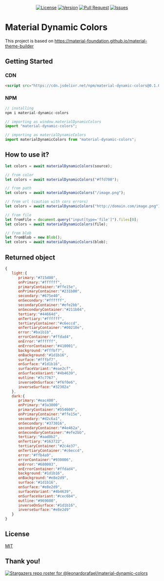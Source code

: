 <p align="center">
    <a href="https://github.com/leonardorafael/material-dynamic-colors/blob/main/LICENSE"><img src="https://img.shields.io/github/license/leonardorafael/material-dynamic-colors" alt="License"></a>
    <a href="https://www.npmjs.com/package/material-dynamic-colors"><img src="https://img.shields.io/npm/v/material-dynamic-colors" alt="Version"></a>
    <a href="https://github.com/leonardorafael/material-dynamic-colors/pulls"><img src="https://img.shields.io/github/issues-pr/leonardorafael/material-dynamic-colors" alt="Pull Request"></a>
    <a href="https://github.com/leonardorafael/material-dynamic-colors/issues"><img src="https://img.shields.io/github/issues/leonardorafael/material-dynamic-colors" alt="Issues"></a>
</p>

# Material Dynamic Colors

This project is based on https://material-foundation.github.io/material-theme-builder

## Getting Started

### CDN

```html
<script src="https://cdn.jsdelivr.net/npm/material-dynamic-colors@0.1.0/dist/cdn/material-dynamic-colors.min.js" type="text/javascript"></script>
```

### NPM

```js
// installing
npm i material-dynamic-colors
```

```js
// importing as window.materialDynamicColors
import "material-dynamic-colors";

// importing as materialDynamicColors
import materialDynamicColors from "material-dynamic-colors";
```

## How to use it?
```js
let colors = await materialDynamicColors(source);

// from color
let colors = await materialDynamicColors("#ffd700");

// from path
let colors = await materialDynamicColors("/image.png");

// from url (caution with cors errors)
let colors = await materialDynamicColors("http://domain.com/image.png");

// from file
let fromFile = document.query("input[type='file']").files[0];
let colors = await materialDynamicColors(file);

// from blob
let fromBlob = new Blob();
let colors = await materialDynamicColors(blob);
```

## Returned object
```js
{
   light:{
      primary:"#715d00",
      onPrimary:"#ffffff",
      primaryContainer:"#ffe15e",
      onPrimaryContainer:"#231b00",
      secondary:"#675e40",
      onSecondary:"#ffffff",
      secondaryContainer:"#efe2bb",
      onSecondaryContainer:"#211b04",
      tertiary:"#44664d",
      onTertiary:"#ffffff",
      tertiaryContainer:"#c6eccd",
      onTertiaryContainer:"#00210e",
      error:"#ba1b1b",
      errorContainer:"#ffdad4",
      onError:"#ffffff",
      onErrorContainer:"#410001",
      background:"#fffbf7",
      onBackground:"#1d1b16",
      surface:"#fffbf7",
      onSurface:"#1d1b16",
      surfaceVariant:"#eae2cf",
      onSurfaceVariant:"#4b4639",
      outline:"#7c7767",
      inverseOnSurface:"#f6f0e6",
      inverseSurface:"#32302a"
   },
   dark:{
      primary:"#eac400",
      onPrimary:"#3a3000",
      primaryContainer:"#554600",
      onPrimaryContainer:"#ffe15e",
      secondary:"#d2c6a1",
      onSecondary:"#373016",
      secondaryContainer:"#4e462a",
      onSecondaryContainer:"#efe2bb",
      tertiary:"#aad0b2",
      onTertiary:"#163722",
      tertiaryContainer:"#2c4e37",
      onTertiaryContainer:"#c6eccd",
      error:"#ffb4a9",
      errorContainer:"#930006",
      onError:"#680003",
      onErrorContainer:"#ffdad4",
      background:"#1d1b16",
      onBackground:"#e8e2d9",
      surface:"#1d1b16",
      onSurface:"#e8e2d9",
      surfaceVariant:"#4b4639",
      onSurfaceVariant:"#cec6b4",
      outline:"#969080",
      inverseOnSurface:"#1d1b16",
      inverseSurface:"#e8e2d9"
   }
}
```



## License

[MIT](https://opensource.org/licenses/MIT)

## Thank you!
[![Stargazers repo roster for @leonardorafael/material-dynamic-colors](https://reporoster.com/stars/notext/leonardorafael/material-dynamic-colors)](https://github.com/leonardorafael/material-dynamic-colors/stargazers)
